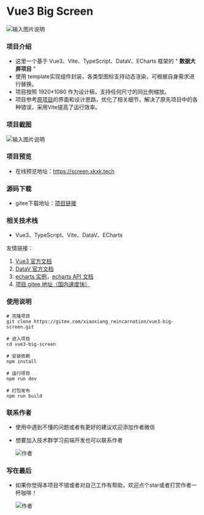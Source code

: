 # Vue3 Big Screen
![输入图片说明](https://xkxk-1253929253.cos.ap-shanghai.myqcloud.com/vue3-big-screen/logo.jpg)

### 项目介绍

- 这里一个基于 Vue3、Vite、TypeScript、DataV、ECharts 框架的 " **数据大屏项目** "
- 使用 template实现组件封装，各类型图标支持动态渲染，可根据自身需求进行替换。
- 项目按照 1920*1080 作为设计稿，支持任何尺寸的同比例缩放。
- 项目参考[原项目](https://gitee.com/MTrun/vue-big-screen-plugin)的界面和设计思路，优化了相关细节，解决了原先项目中的各种错误，采用Vite提高了运行效率。
### 项目截图
![输入图片说明](https://xkxk-1253929253.cos.ap-shanghai.myqcloud.com/vue3-big-screen/1663465302202.jpg)

### 项目预览
- 在线预览地址：https://screen.xkxk.tech

### 源码下载
- gitee下载地址：[项目链接](https://gitee.com/xiaoxiang_reincarnation/vue3-big-screen.git)

### 相关技术栈

- Vue3、TypeScript、Vite、DataV、ECharts

友情链接：

1.  [Vue3 官方文档](https://composition-api.vuejs.org/zh/api.html#setup)
2.  [DataV 官方文档](http://datav.jiaminghi.com/guide/)
3.  [echarts 实例](https://echarts.apache.org/examples/zh/index.html)，[echarts API 文档](https://echarts.apache.org/zh/api.html#echarts)
4.  [项目 gitee 地址（国内速度快）](https://gitee.com/xiaoxiang_reincarnation/vue3-big-screen.git)

### 使用说明
```
# 克隆项目
git clone https://gitee.com/xiaoxiang_reincarnation/vue3-big-screen.git

# 进入项目
cd vue3-big-screen

# 安装依赖
npm install

# 运行项目
npm run dev

# 打包发布
npm run build
```

### 联系作者

- 使用中遇到不懂的问题或者有更好的建议欢迎添加作者微信
- 想要加入技术群学习前端开发也可以联系作者

  ![作者](https://xkxk-1253929253.cos.ap-shanghai.myqcloud.com/author/author_wechat.jpg?imageView2/1/w/300/h/300)

### 写在最后

- 如果你觉得本项目不错或者对自己工作有帮助，欢迎点个star或者打赏作者一杯咖啡！

   ![作者](https://xkxk-1253929253.cos.ap-shanghai.myqcloud.com/author/author_admire.jpg?imageView2/1/w/300/h/300)





